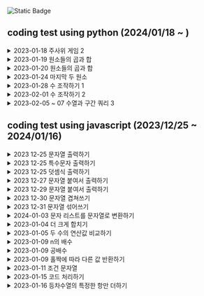 
![Static Badge](https://img.shields.io/badge/with-programmers-blue?style=flat-square&link=https%3A%2F%2Fschool.programmers.co.kr%2Flearn%2Fchallenges%3Forder%3Drecent%26levels%3D0%26languages%3Dpython3)

## coding test using python (2024/01/18 ~ )
<details>
  <summary> 2023-01-18 주사위 게임 2
</summary>

  - 처음 도전하는 파이썬 코딩 테스트
  - else if 대신에 elif를 사용한다. 신기하다.
  - 주석은 # 으로 표시한다.
  - if 조건 다음에는 콜론(:)을 사용한다.
  - 세미콜론은 필요 없다.
  - 제곱을 계산하는 pow는 내장함수로, 별도로 임포트할 필요가 없다.
  - 파이썬에서는 자료형을 선언할 수도 있지만, 선언하지 않아도 알아서 처리된다.
  - python 3와 python2는 차이가 있다.

</details>

<details>
  <summary> 2023-01-19 원소들의 곱과 합
</summary>

  - 곱하기 식이 맞다고 생각했지만, 계속해서 0에 곱하고 있었기 때문에 식이 작동하지 않았던것..

</details>

<details>
  <summary> 2023-01-20 원소들의 곱과 합
</summary>

  - 파이썬에서는 'int()'를 사용하여 문자를 숫자로 변환하고, 'str()'를 사용하여 숫자를 문자로 변환

</details>

<details>
  <summary> 2023-01-24 마지막 두 원소
</summary>

  - for num in range(len(num_list))가 동작하고 for num in num_list가 동작하지 않는 이유는 전자에서의 'num'은 단지 숫자를 나타내는 반면, 후자에서의 'num'은 리스트의 값. num_list[num]은 'num'이 단지 숫자를 나타내므로 가능
  - '크지 않다면' 이라는 조건이 있었는데, 이를 무시하고 넘어갔기 때문에 문제가 발생. '<' 대신 '≤'를 사용
    
</details>

<details>
  <summary> 2023-01-28 수 조작하기 1
</summary>

  - for문과 if문의 조화
    
</details>

<details>
  <summary> 2023-02-01 수 조작하기 2
</summary>

  - 'prev'와 'next'를 사용하여 앞뒤를 비교하면서 작업을 수행했지만, Python에 능숙한 사람들은 'dic'이나 'get' 함수를 사용 작업하는 것 같다
  - 함수를 모르면 저렇게 하드코딩 하는거지 뭐..
    
</details>

<details>
  <summary> 2023-02-05 ~ 07 수열과 구간 쿼리 3
</summary>

  - 05 음, 이렇게 하면 될 것 같은데, 어떻게 내가 원하는 2차원 배열의 한 세트씩만 for문으로 검사를 할까?
  - 06 전혀 잘못 생각 'queries'는 원소 값이 아닌 원소 인덱스. 원소 값이라고 생각하고 원소 값끼리 바꾸었는데도 오류가 발생하는 이유를 고민함ㅋㅋ 로직을 다시 변경 고
  - 07
  - 08
  - 09
    
</details>


## coding test using javascript (2023/12/25 ~ 2024/01/16)
<details>
  <summary> 2023 12-25 문자열 출력하기
</summary>

  - 문자열이 필요하다 (사용자의 입력을 직접 받던지, input 태그로 읽던지, 명시되있던지, 가져오던지 ) 여기선 입력을 받는것 같네요 
  - 어딘가 출력을 해야한다 (소프트웨어(프로그램,애플리케이션,게임,웹브라우저,운영체제,드라이버), 하드웨어(콘솔(콘솔창으로 컴퓨터를 직접컨트롤),프린터,모니터,tv,스마트폰,태플릿 스마트기기)) : 콘솔
  - 문자열 입력을 받았을때
  - 문자열 입력이 끝났을때
    
</details>

<details>
  <summary> 2023 12-25 특수문자 출력하기
</summary>

  - 이스케이프 시퀀스는 문자열에서 특수 문자를 표현하기 위해 사용하는 문자열, 특수문자는 단독으로 사용하면 그 자체의 의미를 가지며, 다른 문자와 함께 사용하면 그 문자의 의미를 변경합니다.
  - \n 은 개행문자, \' 따옴표 문자로 사용됩니다.
    
</details>
    
<details>
  <summary> 2023 12-25 덧셈식 출력하기
</summary>

    - (입력) 문자열이 필요하다 <br> 조건이 생김<br>
    - (출력)어딘가 출력해야한다.<br> 콘솔 <br>
       - 단순 문자열 표출 하는곳까지 number 함수를 사용할 필요는 없어보여서 사용안했다.
       - 변수초기화는 필수
    
</details>

<details>
  <summary> 2023 12-27 문자열 붙여서 출력하기
</summary>

  - 단순 문자열을 더하는 작업만 했는데 다른사람들 코딩한거보니 join 함수를 사용했다. 이쪽이 오류가 덜할것 같긴하다
    
</details>

<details>
  <summary> 2023 12-29 문자열 붙여서 출력하기
</summary>

  - 홀짝을 구분하는 기능과 결과를 출력하는 부분을 구분하여 작업했다
    
</details>

<details>
  <summary> 2023 12-30 문자열 겹쳐쓰기
</summary>

  1) replace 함수는 aaaaa bbb 3 테스트 케이스일때 오류를 범한다 앞에서 부터 시작하는 aaa를 바꿀수있기 때문에 replace 함수는 말그대로 변환이기 때문에 위치와 상관없이 변환할수있는 문자들을 변환하는듯? 하다 
  2) 뜻이있는 문자열에서 오류를 범할 수 있는 이유는 완전한 문장이 있기 때문에 그 구간이 잘 변하는것 같지만 완전한 문장이 아니라면 그 구간이 변하지 않는것이다. 
  3) replace 함수는 문자변수를 함부로 사용할 경우 변환의 위험이 있다.
  4) slice함수는 매개변수가 한개만있을때 그숫자부터 뒤에까지 문자 전부 포함이다..
    
</details>

<details>
  <summary> 2023 12-31 문자열 섞어쓰기
</summary>

    1) 이번에도 slice 함수사용 
    2) 두문자열의 길이가 같은것이 포인트
    3) += 연산자를 써서 작업 할 수 있었는데 생각이 안나서 배열로 작업함
    
</details>

<details>
  <summary> 2024-01-03 문자 리스트를 문자열로 변환하기
</summary>

    1) split는 문자열을 배열로 join은 배열을 문자열로
    
</details>

<details>
  <summary> 2023-01-04 더 크게 합치기
</summary>

   1) ab>ba의 결과와 ab = ba의 결과가 같기때문에 >=으로 if문을 하나로 줄일수 있다.
   2) number의 값이 필요하므로 변수를 처음부터 하나로 줄수도 있었다.
   3) abNum,baNum 변수는 로직을 다 만들다보니 필요해서 만들었다.
   4) 보니 간단하게 만든사람들이 많네 ㅋㅋ
    
</details>

<details>
  <summary> 2023-01-05 두 수의 연산값 비교하기
</summary>

   1) 위의 더크게 합치기와 같은 문제

</details>
   
<details>
  <summary> 2023-01-09 n의 배수 
</summary>

  1) 아직까진 출력을 어떻게 하면 되는지에 대한 로직만 중요해 보인다.
  2) num이 n의 배수이면 return 1 num이 n의 배수가아니면return 0

</details>

<details>
  <summary> 2023-01-09 공배수 
</summary>

  1) 위의 n의 배수 와 풀이가 같다. 다만 입력값의 조건을 추가했다.

</details>

<details>
  <summary> 2023-01-09 홀짝에 따라 다른 값 반환하기
</summary>

  1) 홀짝이니까 if else의 구분이 명확한 문제
  2) 입력문자의 조건을 꼭 줘야한다. 사용자가 입력을 정확히 해줄것이라고 바라면 안됨.
  3) n이 홀수일때, 홀수인, 모든 양의 정수의합
  4) n이 짝수일때, 짝수인, 모든 양의 정수의 제곱의 합

</details>

<details>
  <summary> 2023-01-11 조건 문자열
</summary>

 1) 이번껀 조금 까다로웠다. eval의 사용도 잘안되는것 같고.. 이거 계산기 처럼 만들어야할것 같은느낌이 들어서 바드를 이용했다.
 2) 다른 사람들꺼보니 문자하나를 기준으로 그 밑에 비교 그 밑에 비교 이렇게 한것 같다
 3) ineq와 eq 문자를 합친다 -> (느낌표가 있을 경우 없앤다) -> 문자를 기준으로 양옆에 숫자를 비교한다 -> 조건이 맞으면 1 아니면 0을 출력한다

</details>

<details>
  <summary> 2023-01-15 코드 처리하기
</summary>

 1) mode가 플래그 역할을 한다는걸 늦게 알았다. 문자열안에 있는 숫자들로 mode를 쓰는줄 알았는데..
 2) 짝수 구할때 나머지식은 0으로 나누어떨어짐으로 0 조건도 포함 가능
 3) '='을 써야하는데 헷갈려서 '=='을 썻다. 구분하자
 4) 문자열이 없을때는 '' null 같은거 쓰는것보단 0이라는 숫자를 쓰면 더 정확함

</details>

<details>
  <summary> 2023-01-16 등차수열의 특정한 항만 더하기
</summary>

 1) 다름사람들 풀이를 보니 등차수열로 데이터를 한번 만들고 그다음에 분류 작업을 하는것 같다?...그렇게 해야하나..ㅋㅋ
 2) 더하기가 계속 되니까 별찍기 처럼 만들었는데..수학을 플러스 마이너스 밖에 모르는자.. <br>
// 3 a <br>
// 3+4 a + d <br>
// 3+4+4 a + d + d <br>
// 3+4+4+4 a + d + d + d <br>
// 3+4+4+4+4 a + d + d + d + d <br>

</details>


